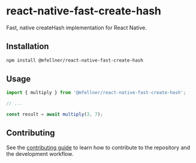 # react-native-fast-create-hash

Fast, native createHash implementation for React Native.

## Installation

```sh
npm install @mfellner/react-native-fast-create-hash
```

## Usage

```js
import { multiply } from '@mfellner/react-native-fast-create-hash';

// ...

const result = await multiply(3, 7);
```

## Contributing

See the [contributing guide](CONTRIBUTING.md) to learn how to contribute to the repository and the development workflow.
